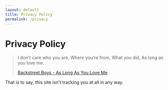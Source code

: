 ```yaml
---
layout: default
title: Privacy Policy
permalink: /privacy
---
```

# Privacy Policy

> I don't care who you are, Where you're from, What you did, As long as you love
me.
>
> [Backstreet Boys - As Long As You Love Me](https://www.youtube.com/watch?v=0Gl2QnHNpkA&ab_channel=BackstreetBoysVEVO)

That is to say, this site isn't tracking you at all in any way.
